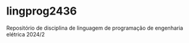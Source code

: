 # lingprog2436
Repositório de disciplina de linguagem de programação de engenharia elétrica  2024/2
